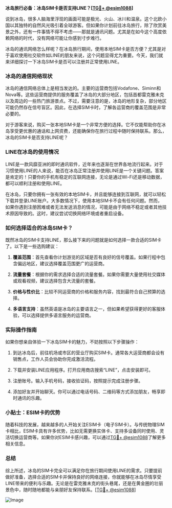 **冰岛旅行必备：冰岛SIM卡是否支持LINE？[[TG💪+ @esim1088](https://t.me/s/esim1088)]**

说到冰岛，很多人脑海里浮现的画面可能是极光、火山、冰川和温泉。这个北欧小国以其独特的自然风光吸引着全球游客。但如果你计划前往冰岛旅行，除了欣赏美景之外，还有一件事情不得不考虑——那就是通讯问题。尤其是在如今这个高度依赖网络的时代，没有网络可能让你感到寸步难行。

冰岛的通讯网络怎么样呢？在冰岛旅行期间，使用本地SIM卡是否方便？尤其是对于喜欢使用社交软件如LINE的朋友来说，这个问题显得尤为重要。今天，我们就来详细探讨一下冰岛SIM卡是否可以注册并正常使用LINE。

### 冰岛的通信网络现状

冰岛的通信网络总体上是相当发达的。主要的运营商包括Vodafone、Siminn和Nova等。这些运营商提供的服务覆盖了冰岛的大部分地区，包括首都雷克雅未克以及周边的一些热门旅游景点。不过，需要注意的是，冰岛的地形复杂，部分地区可能仍然存在信号盲区。因此，在选择SIM卡时，了解各运营商的覆盖范围是非常必要的。

对于游客来说，购买一张本地SIM卡是一个非常方便的选择。它不仅能帮助你在冰岛享受更优惠的通话和上网资费，还能确保你在旅行过程中随时保持联系。那么，冰岛的SIM卡是否支持LINE呢？

### LINE在冰岛的使用情况

LINE是一款风靡亚洲的即时通讯软件，近年来也逐渐在世界各地流行起来。对于习惯使用LINE的人来说，能否在冰岛正常注册并使用LINE是一个关键问题。答案是肯定的！只要你的手机有稳定的互联网连接，无论是通过Wi-Fi还是移动数据，都可以顺利注册和使用LINE。

在冰岛，只要你拥有一张有效的本地SIM卡，并且能够连接到互联网，就可以轻松下载并登录LINE账户。大多数情况下，使用本地SIM卡不会有任何问题。然而，如果你遇到注册困难或者无法发送消息的情况，可能是由于网络不稳定或者其他技术原因导致的。这时，建议尝试切换网络环境或者重启设备。

### 如何选择适合的冰岛SIM卡？

既然冰岛的SIM卡支持LINE，那么接下来的问题就是如何选择一款合适的SIM卡了。以下是一些选购建议：

1. **覆盖范围**：首先查看你计划游览的区域是否有良好的信号覆盖。如果行程中包含偏远地区，建议选择覆盖范围更广的运营商。
   
2. **流量套餐**：根据你的需求选择合适的流量套餐。如果你需要大量使用社交媒体或观看视频，建议选择包含大流量的套餐。
   
3. **价格与性价比**：比较不同运营商的价格和服务内容，找到最符合自己预算的选择。

4. **多语言支持**：虽然英语是冰岛的主要语言之一，但如果希望获得更好的客服体验，可以选择提供多语言服务的运营商。

### 实际操作指南

如果你想亲自体验一下冰岛SIM卡的魅力，不妨按照以下步骤操作：

1. 到达冰岛后，前往机场或市区的营业厅购买SIM卡。通常各大运营商都会设有销售点，工作人员会协助你完成激活流程。
   
2. 下载并安装LINE应用程序。打开应用商店搜索“LINE”，点击安装即可。
   
3. 注册账号。输入手机号码，接收验证码，按照提示完成注册步骤。
   
4. 添加好友并开始聊天。你可以通过电话号码、二维码等方式添加朋友，畅享即时通讯的乐趣。

### 小贴士：ESIM卡的优势

随着科技的发展，越来越多的人开始关注ESIM卡（电子SIM卡）。与传统物理SIM卡相比，ESIM卡具有许多优势，比如无需更换实体卡、支持多设备同时使用、灵活切换运营商等。如果你对ESIM卡感兴趣，可以通过[TG💪+ @esim1088](https://t.me/s/esim1088)了解更多相关信息。

### 总结

综上所述，冰岛的SIM卡完全可以满足你在旅行期间使用LINE的需求。只要提前做好准备，选择合适的SIM卡并保持良好的网络连接，你就能够在冰岛尽情享受LINE带来的便利与乐趣。无论是在雷克雅未克的街头巷尾，还是在黄金圈的壮丽景色中，随时随地都能与亲朋好友保持联系。[[TG💪+ @esim1088](https://t.me/s/esim1088)] 

![Image](https://i.postimg.cc/4NQfJmqS/Snipaste-2025-05-13-00-14-12.png)